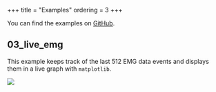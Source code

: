 +++
title = "Examples"
ordering = 3
+++

  [0]: https://github.com/NiklasRosenstein/myo-python/tree/master/examples

You can find the examples on [GitHub][0].

## 03_live_emg

This example keeps track of the last 512 EMG data events and displays them
in a live graph with `matplotlib`.

![](https://i.imgur.com/PRXwcrn.png)

